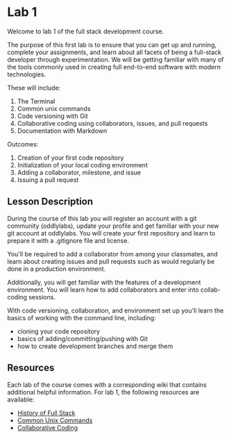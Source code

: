 # Lab 1

Welcome to lab 1 of the full stack development course.

The purpose of this first lab is to ensure that you can get up and running, complete your assignments, and learn about all facets of being a full-stack developer through experimentation. We will be getting familiar with many of the tools commonly used in creating full end-to-end software with modern technologies.

These will include:

1. The Terminal
2. Common unix commands
3. Code versioning with Git
4. Collaborative coding using collaborators, issues, and pull requests
5. Documentation with Markdown

Outcomes:

1. Creation of your first code repository
2. Initialization of your local coding environment
3. Adding a collaborator, milestone, and issue
4. Issuing a pull request

## Lesson Description

During the course of this lab you will register an account with a git community (oddlylabs), update your profile and get familiar with your new git account at oddlylabs. You will create your first repository and learn to prepare it with a .gitignore file and license.

You'll be required to add a collaborator from among your classmates, and learn about creating issues and pull requests such as would regularly be done in a production environment.

Additionally, you will get familiar with the features of a development environment. You will learn how to add collaborators and enter into collab-coding sessions.

With code versioning, collaboration, and environment set up you'll learn the basics of working with the command line, including:

- cloning your code repository
- basics of adding/committing/pushing with Git
- how to create development branches and merge them

## Resources

Each lab of the course comes with a corresponding wiki that contains additional helpful information. For lab 1, the following resources are available:

- [History of Full Stack](https://oddlylabs.com/Humber/Full_Stack_Developer/src/master/week1/wiki/command_line.md)
- [Common Unix Commands](https://oddlylabs.com/Humber/Full_Stack_Developer/src/master/week1/wiki/command_line.md)
- [Collaborative Coding](https://oddlylabs.com/Humber/Full_Stack_Developer/src/master/week1/wiki/collab_coding.md)
